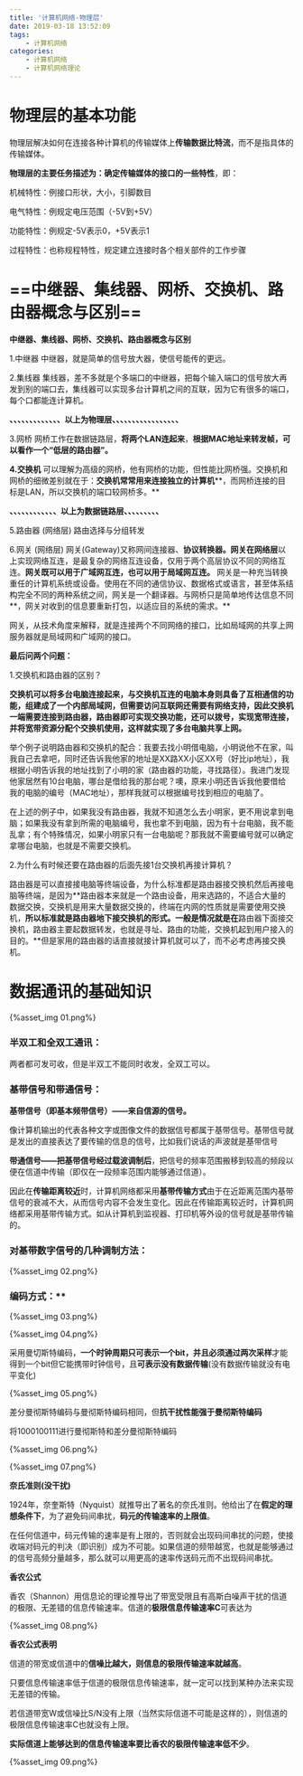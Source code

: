 ```yaml
---
title: '计算机网络-物理层'
date: 2019-03-18 13:52:09
tags:
	- 计算机网络
categories: 
	- 计算机网络
	- 计算机网络理论
---
```


# 物理层的基本功能

物理层解决如何在连接各种计算机的传输媒体上**传输数据比特流**，而不是指具体的传输媒体。

**物理层的主要任务描述为：确定传输媒体的接口的一些特性**，即：

机械特性：例接口形状，大小，引脚数目

电气特性：例规定电压范围（-5V到+5V）

功能特性：例规定-5V表示0，+5V表示1

过程特性：也称规程特性，规定建立连接时各个相关部件的工作步骤

# **==中继器、集线器、网桥、交换机、路由器概念与区别==**

**中继器、集线器、网桥、交换机、路由器概念与区别**

1.中继器                                                                                                                                                   中继器，就是简单的信号放大器，使信号能传的更远。

2.集线器                                                                                                                                                   集线器，差不多就是个多端口的中继器，把每个输入端口的信号放大再发到别的端口去，集线器可以实现多台计算机之间的互联，因为它有很多的端口，每个口都能连计算机。

**、、、、、、、、、、、、、以上为物理层、、、、、、、、、、、、、、、、、**

3.网桥                                                                                                                                                     网桥工作在数据链路层，**将两个LAN连起来**，**根据MAC地址来转发帧，可以看作一个“低层的路由器”。**

**4.交换机**                                                                                                                                                   可以理解为高级的网桥，他有网桥的功能，但性能比网桥强。交换机和网桥的细微差别就在于：**交换机常常用来连接独立的计算机****，而网桥连接的目标是LAN，所以交换机的端口较网桥多。**

**、、、、、、、、、、、、以上为数据链路层、、、、、、、、、**

5.路由器     (网络层)                                                                                                                                路由选择与分组转发                 

6.网关    (网络层)                                                                                                                                     网关(Gateway)又称网间连接器、**协议转换器。**网关在**网络层**以上实现网络互连，是最复杂的网络互连设备，仅用于两个高层协议不同的网络互连。**网关既可以用于广域网互连，也可以用于局域网互连。** 网关是一种充当转换重任的计算机系统或设备。使用在不同的通信协议、数据格式或语言，甚至体系结构完全不同的两种系统之间，网关是一个翻译器。与网桥只是简单地传达信息不同**，网关对收到的信息要重新打包，以适应目的系统的需求。**

网关，从技术角度来解释，就是连接两个不同网络的接口，比如局域网的共享上网服务器就是局域网和广域网的接口。



**最后问两个问题：**

1.交换机和路由器的区别？

**交换机可以将多台电脑连接起来，与交换机互连的电脑本身则具备了互相通信的功能，组建成了一个内部局域网，但需要访问互联网还需要有网络支持，因此交换机一端需要连接到路由器，路由器即可实现交换功能，还可以拨号，实现宽带连接，并将宽带资源分配个交换机使用，这样就实现了多台电脑共享上网。**

​       举个例子说明路由器和交换机的配合：我要去找小明借电脑，小明说他不在家，叫我自己去拿吧，同时还告诉我他家的地址是XX路XX小区XX号（好比ip地址），我根据小明告诉我的地址找到了小明的家（路由器的功能，寻找路径）。我进门发现他家居然有10台电脑，哪台是借给我的那台呢？噢，原来小明还告诉我他要借给我的电脑的编号（MAC地址），那样我就可以根据编号找到相应的电脑了。

​       在上述的例子中，如果我没有路由器，我就不知道怎么去小明家，更不用说拿到电脑；如果我没有拿到所需的电脑编号，我也拿不到电脑，因为有十台电脑，我不能乱拿；有个特殊情况，如果小明家只有一台电脑呢？那我就不需要编号就可以确定拿哪台电脑，也就是不需要交换机。



2.为什么有时候还要在路由器的后面先接1台交换机再接计算机？

​       路由器是可以直接接电脑等终端设备，为什么标准都是路由器接交换机然后再接电脑等终端，是因为**路由器本来就是一个路由设备，用来选路的，不适合大量的数据交换，交换机是用来大量数据交换的，终端在内网的性质就是需要使用交换机，**所以标准就是路由器地下接交换机的形式。一般是情况就是在**路由器下面接交换机，路由器主要起数据转发，也就是寻址、路由的功能，交换机起到用户接入的目的。**但是家用的路由器的话直接就接计算机就可以了，而不必考虑再接交换机。

# **数据通讯的基础知识**

{%asset_img 01.png%}

### **半双工和全双工通讯：**

两者都可发可收，但是半双工不能同时收发，全双工可以。



### **基带信号和带通信号：**

**基带信号（即基本频带信号）——来自信源的信号。**

像计算机输出的代表各种文字或图像文件的数据信号都属于基带信号。基带信号就是发出的直接表达了要传输的信息的信号，比如我们说话的声波就是基带信号

**带通信号——把基带信号经过载波调制后**，把信号的频率范围搬移到较高的频段以便在信道中传输（即仅在一段频率范围内能够通过信道）。

因此在**传输距离较近**时，计算机网络都采用**基带传输方式**由于在近距离范围内基带信号的衰减不大，从而信号内容不会发生变化。因此在传输距离较近时，计算机网络都采用基带传输方式。如从计算机到监视器、打印机等外设的信号就是基带传输的。



### **对基带数字信号的几种调制方法：**

{%asset_img 02.png%}



### 编码方式：**

{%asset_img 03.png%}

{%asset_img 04.png%}

采用曼切斯特编码，**一个时钟周期只可表示一个bit，并且必须通过两次采样**才能得到一个bit但它能携带时钟信号，且**可表示没有数据传输**(没有数据传输就没有电平变化)

{%asset_img 05.png%}

差分曼彻斯特编码与曼彻斯特编码相同，但**抗干扰性能强于曼彻斯特编码**

将1000100111进行曼彻斯特和差分曼彻斯特编码

{%asset_img 06.png%}

{%asset_img 07.png%}

**奈氏准则(没干扰)**

1924年，奈奎斯特（Nyquist）就推导出了著名的奈氏准则。他给出了在**假定的理想条件下**，为了避免码间串扰，**码元的传输速率的上限值**。

在任何信道中，码元传输的速率是有上限的，否则就会出现码间串扰的问题，使接收端对码元的判决（即识别）成为不可能。如果信道的频带越宽，也就是能够通过的信号高频分量越多，那么就可以用更高的速率传送码元而不出现码间串扰。



**香农公式**

香农（Shannon）用信息论的理论推导出了带宽受限且有高斯白噪声干扰的信道的极限、无差错的信息传输速率。信道的**极限信息传输速率C**可表达为

{%asset_img 08.png%}

**香农公式表明**

信道的带宽或信道中的**信噪比越大，则信息的极限传输速率就越高**。

只要信息传输速率低于信道的极限信息传输速率，就一定可以找到某种办法来实现无差错的传输。

若信道带宽W或信噪比S/N没有上限（当然实际信道不可能是这样的），则信道的极限信息传输速率C也就没有上限。

**实际信道上能够达到的信息传输速率要比香农的极限传输速率低不少**。

{%asset_img 09.png%}

